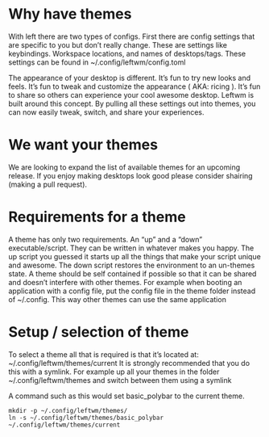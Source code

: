 # Why have themes

With left there are two types of configs. First there are config settings that are specific to you but don’t really change. These are settings like keybindings. Workspace locations, and names of desktops/tags. These settings can be found in ~/.config/leftwm/config.toml

The appearance of your desktop is different. It’s fun to try new looks and feels. It’s fun to tweak and customize the appearance ( AKA: ricing ). It’s fun to share so others can experience your cool awesome desktop. Leftwm is built around this concept. By pulling all these settings out into themes, you can now easily tweak, switch, and share your experiences. 


# We want your themes

We are looking to expand the list of available themes for an upcoming release. If you enjoy making desktops look good please consider shairing (making a pull request).


# Requirements for a theme

A theme has only two requirements. An “up” and a “down” executable/script. They can be written in whatever makes you happy. The up script you guessed it starts up all the things that make your script unique and awesome. The down script restores the environment to an un-themes state. A theme should be self contained if possible so that it can be shared and doesn’t interfere with other themes. For example when booting an application with a config file, put the config file in the theme folder instead of ~/.config. This way other themes can use the same application 


# Setup / selection of theme

To select a theme all that is required is that it’s located at: ~/.config/leftwm/themes/current
It is strongly recommended that you do this with a symlink. For example up all your themes in the folder ~/.config/leftwm/themes and switch between them using a symlink

A command such as this would set basic_polybar to the current theme.

```
mkdir -p ~/.config/leftwm/themes/
ln -s ~/.config/leftwm/themes/basic_polybar ~/.config/leftwm/themes/current
```


